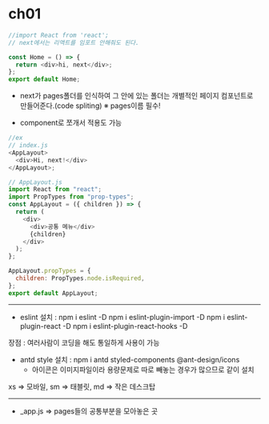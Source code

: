 # ch01

```js
//import React from 'react';
// next에서는 리액트를 임포트 안해줘도 된다.

const Home = () => {
  return <div>hi, next</div>;
};
export default Home;
```

- next가 pages폴더를 인식하여 그 안에 있는 폴더는 개별적인 페이지 컴포넌트로 만들어준다.(code spliting)
  ※ pages이름 필수!

- component로 쪼개서 적용도 가능

```js
//ex
// index.js
<AppLayout>
  <div>Hi, next!</div>
</AppLayout>;

// AppLayout.js
import React from "react";
import PropTypes from "prop-types";
const AppLayout = ({ children }) => {
  return (
    <div>
      <div>공통 메뉴</div>
      {children}
    </div>
  );
};

AppLayout.propTypes = {
  children: PropTypes.node.isRequired,
};
export default AppLayout;
```

---

- eslint
  설치 : npm i eslint -D
  npm i eslint-plugin-import -D
  npm i eslint-plugin-react -D
  npm i eslint-plugin-react-hooks -D

장점 : 여러사람이 코딩을 해도 통일하게 사용이 가능

- antd style
  설치 : npm i antd styled-components @ant-design/icons
  - 아이콘은 이미지파일이라 용량문제로 따로 빼놓는 경우가 많으므로 같이 설치

xs => 모바일, sm => 태블릿, md => 작은 데스크탑

---

- \_app.js => pages들의 공통부분을 모아놓은 곳
